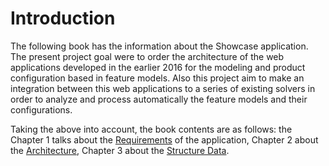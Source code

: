 # Introduction

The following book has the information about the  Showcase application. The present project goal were to order the architecture of the web applications developed in the earlier 2016 for the modeling and product configuration based in feature models. Also this project aim to make an integration between this web applications to a series of existing solvers in order to analyze and process automatically the feature models and their configurations. 

Taking the above into account, the book contents are as follows: the Chapter 1 talks about the [Requirements](content/Chapter1) of the application, Chapter 2 about the [Architecture](content/Chapter2), Chapter 3 about the [Structure Data](content/Chapter3).

